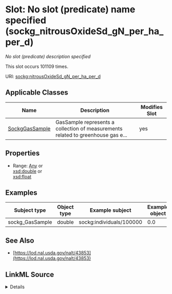 

# Slot: No slot (predicate) name specified (sockg_nitrousOxideSd_gN_per_ha_per_d)


_No slot (predicate) description specified_






This slot occurs 101109 times.


URI: [sockg:nitrousOxideSd_gN_per_ha_per_d](https://idir.uta.edu/sockg-ontology/docs/nitrousOxideSd_gN_per_ha_per_d)



<!-- no inheritance hierarchy -->





## Applicable Classes

| Name | Description | Modifies Slot |
| --- | --- | --- |
| [SockgGasSample](../classes/SockgGasSample.md) | GasSample represents a collection of measurements related to greenhouse gas e... |  yes  |







## Properties

* Range: [Any](../classes/Any.md)&nbsp;or&nbsp;<br />[xsd:double](http://www.w3.org/2001/XMLSchema#double)&nbsp;or&nbsp;<br />[xsd:float](http://www.w3.org/2001/XMLSchema#float)






## Examples

| Subject type | Object type | Example subject | Example object | Occurrences |
| --- | --- | --- | --- | --- |
| sockg_GasSample | double | sockg:individuals/100000 | 0.0 | 101109 |


## See Also

* [https://lod.nal.usda.gov/nalt/43853](https://lod.nal.usda.gov/nalt/43853)



## LinkML Source

<details>

```yaml
name: sockg_nitrousOxideSd_gN_per_ha_per_d
annotations:
  count:
    tag: count
    value: 101109
description: No slot (predicate) description specified
title: No slot (predicate) name specified
examples:
- object:
    example_object: '0.0'
    example_object_type: double
    example_predicate: sockg:nitrousOxideSd_gN_per_ha_per_d
    example_subject: sockg:individuals/100000
    example_subject_type: sockg_GasSample
from_schema: soc-kg
see_also:
- https://lod.nal.usda.gov/nalt/43853
rank: 1000
domain: sockg_GasSample
slot_uri: sockg:nitrousOxideSd_gN_per_ha_per_d
alias: sockg_nitrousOxideSd_gN_per_ha_per_d
domain_of:
- sockg_GasSample
range: Any
any_of:
- range: double
- range: float

```
</details>